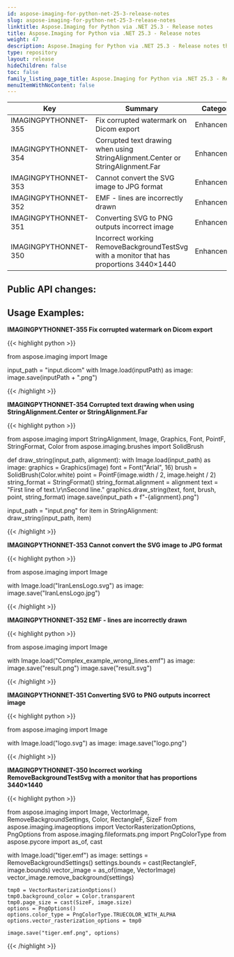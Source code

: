 ```yaml
---
id: aspose-imaging-for-python-net-25-3-release-notes
slug: aspose-imaging-for-python-net-25-3-release-notes
linktitle: Aspose.Imaging for Python via .NET 25.3 - Release notes
title: Aspose.Imaging for Python via .NET 25.3 - Release notes
weight: 47
description: Aspose.Imaging for Python via .NET 25.3 - Release notes the latest updates and fixes.
type: repository
layout: release
hideChildren: false
toc: false
family_listing_page_title: Aspose.Imaging for Python via .NET 25.3 - Release notes
menuItemWithNoContent: false
---
```


| **Key**         | **Summary**                                                                                                                                                              | **Category** |
|-----------------|--------------------------------------------------------------------------------------------------------------------------------------------------------------------------|--------------|
| IMAGINGPYTHONNET-355 | Fix corrupted watermark on Dicom export | Enhancement | 
| IMAGINGPYTHONNET-354 | Corrupted text drawing when using StringAlignment.Center or StringAlignment.Far | Enhancement | 
| IMAGINGPYTHONNET-353 | Cannot convert the SVG image to JPG format | Enhancement | 
| IMAGINGPYTHONNET-352 | EMF - lines are incorrectly drawn | Enhancement | 
| IMAGINGPYTHONNET-351 | Converting SVG to PNG outputs incorrect image | Enhancement | 
| IMAGINGPYTHONNET-350 | Incorrect working RemoveBackgroundTestSvg with a monitor that has proportions 3440×1440 | Enhancement | 

## Public API changes:


## Usage Examples:

**IMAGINGPYTHONNET-355 Fix corrupted watermark on Dicom export**

{{< highlight python >}}

from aspose.imaging import Image

input_path = "input.dicom"
with Image.load(inputPath) as image:
    image.save(inputPath + ".png")

{{< /highlight >}}

**IMAGINGPYTHONNET-354 Corrupted text drawing when using StringAlignment.Center or StringAlignment.Far**

{{< highlight python >}}

from aspose.imaging import StringAlignment, Image, Graphics, Font, PointF, StringFormat, Color
from aspose.imaging.brushes import SolidBrush


def draw_string(input_path, alignment):
	with Image.load(input_path) as image:
		graphics = Graphics(image)
		font = Font("Arial", 16)
		brush = SolidBrush(Color.white)
		point = PointF(image.width / 2, image.height / 2)
		string_format = StringFormat()
		string_format.alignment = alignment
		text = "First line of text.\r\nSecond line."
		graphics.draw_string(text, font, brush, point, string_format)
		image.save(input_path + f"-{alignment}.png")


input_path = "input.png"
for item in StringAlignment:
	draw_string(input_path, item)

{{< /highlight >}}

**IMAGINGPYTHONNET-353 Cannot convert the SVG image to JPG format**

{{< highlight python >}}

from aspose.imaging import Image

with Image.load("IranLensLogo.svg") as image:
    image.save("IranLensLogo.jpg")

{{< /highlight >}}

**IMAGINGPYTHONNET-352 EMF - lines are incorrectly drawn**

{{< highlight python >}}

from aspose.imaging import Image

with Image.load("Complex_example_wrong_lines.emf") as image:
    image.save("result.png")
    image.save("result.svg")


{{< /highlight >}}

**IMAGINGPYTHONNET-351 Converting SVG to PNG outputs incorrect image**

{{< highlight python >}}

from aspose.imaging import Image

with Image.load("logo.svg") as image:
    image.save("logo.png")

{{< /highlight >}}

**IMAGINGPYTHONNET-350 Incorrect working RemoveBackgroundTestSvg with a monitor that has proportions 3440×1440**

{{< highlight python >}}

from aspose.imaging import Image, VectorImage, RemoveBackgroundSettings, Color, RectangleF, SizeF
from aspose.imaging.imageoptions import VectorRasterizationOptions, PngOptions
from aspose.imaging.fileformats.png import PngColorType
from aspose.pycore import as_of, cast

with Image.load("tiger.emf") as image:
	settings = RemoveBackgroundSettings()
	settings.bounds = cast(RectangleF, image.bounds)
	vector_image = as_of(image, VectorImage)
	vector_image.remove_background(settings)

	tmp0 = VectorRasterizationOptions()
	tmp0.background_color = Color.transparent
	tmp0.page_size = cast(SizeF, image.size)
	options = PngOptions()
	options.color_type = PngColorType.TRUECOLOR_WITH_ALPHA
	options.vector_rasterization_options = tmp0
	
	image.save("tiger.emf.png", options)


{{< /highlight >}}

